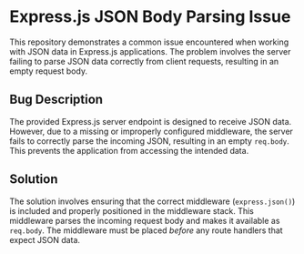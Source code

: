 # Express.js JSON Body Parsing Issue

This repository demonstrates a common issue encountered when working with JSON data in Express.js applications. The problem involves the server failing to parse JSON data correctly from client requests, resulting in an empty request body.

## Bug Description
The provided Express.js server endpoint is designed to receive JSON data. However, due to a missing or improperly configured middleware, the server fails to correctly parse the incoming JSON, resulting in an empty `req.body`. This prevents the application from accessing the intended data.

## Solution
The solution involves ensuring that the correct middleware (`express.json()`) is included and properly positioned in the middleware stack. This middleware parses the incoming request body and makes it available as `req.body`.  The middleware must be placed *before* any route handlers that expect JSON data.